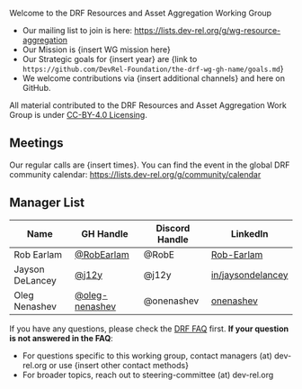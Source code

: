 Welcome to the DRF Resources and Asset Aggregation Working Group

- Our mailing list to join is here: https://lists.dev-rel.org/g/wg-resource-aggregation
- Our Mission is {insert WG mission here}
- Our Strategic goals for {insert year} are {link to `https://github.com/DevRel-Foundation/the-drf-wg-gh-name/goals.md`}
- We welcome contributions via {insert additional channels} and here on GitHub.

All material contributed to the DRF Resources and Asset Aggregation Work Group is under [CC-BY-4.0 Licensing](https://creativecommons.org/licenses/by/4.0/deed.en).

## Meetings

Our regular calls are {insert times}. You can find the event in the global DRF community calendar: https://lists.dev-rel.org/g/community/calendar

## Manager List

|    Name  | GH Handle |  Discord Handle |  LinkedIn  | 
|    ---   |     ---   |      ---        |     ---    |
| Rob Earlam | [@RobEarlam](https://github.com/robearlam) | @RobE | [Rob-Earlam](https://linkedin.com/in/rob-earlam/) |
| Jayson DeLancey | [@j12y](https://github.com/j12y) |     @j12y    | [in/jaysondelancey](https://linkedin.com/in/jaysondelancey) |
| Oleg Nenashev | [@oleg-nenashev](https://github.com/oleg-nenashev) |     @onenashev    | [onenashev](https://www.linkedin.com/in/onenashev/) |


If you have any questions, please check the [DRF FAQ](https://github.com/DevRel-Foundation#faq) first. **If your question is not answered in the FAQ**:

- For questions specific to this working group, contact managers (at) dev-rel.org or use {insert other contact methods}
- For broader topics, reach out to steering-committee (at) dev-rel.org
